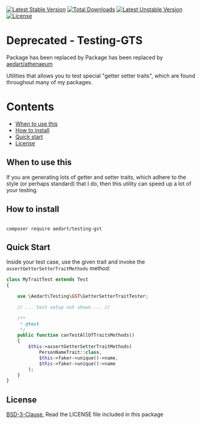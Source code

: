 [![Latest Stable Version](https://poser.pugx.org/aedart/testing-gst/v/stable)](https://packagist.org/packages/aedart/testing-gst)
[![Total Downloads](https://poser.pugx.org/aedart/testing-gst/downloads)](https://packagist.org/packages/aedart/testing-gst)
[![Latest Unstable Version](https://poser.pugx.org/aedart/testing-gst/v/unstable)](https://packagist.org/packages/aedart/testing-gst)
[![License](https://poser.pugx.org/aedart/testing-gst/license)](https://packagist.org/packages/aedart/testing-gst)

# Deprecated - Testing-GTS

Package has been replaced by Package has been replaced by [aedart/athenaeum](https://github.com/aedart/athenaeum)

Utilities that allows you to test special "getter setter traits", which are found throughout many of my packages.

# Contents

* [When to use this](#when-to-use-this)
* [How to install](#how-to-install)
* [Quick start](#quick-start)
* [License](#license)

## When to use this

If you are generating lots of getter and setter traits, which adhere to the style (or perhaps standard) that I do, then this utility can speed
up a lot of your testing.

## How to install

```console

composer require aedart/testing-gst
```

## Quick Start

Inside your test case, use the given trait and invoke the `assertGetterSetterTraitMethods` method:

```php
class MyTraitTest extends Test
{

    use \Aedart\Testing\GST\GetterSetterTraitTester;

    // ... test setup not shown ... //

    /**
     * @test
     */
    public function canTestAllOfTraitsMethods()
    {
        $this->assertGetterSetterTraitMethods(
            PersonNameTrait::class,
            $this->faker->unique()->name,
            $this->faker->unique()->name
        );
    }
}
```

## License

[BSD-3-Clause](http://spdx.org/licenses/BSD-3-Clause), Read the LICENSE file included in this package
